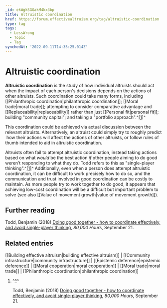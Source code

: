 ```yaml
---
_id: ekWgkSGGakM4kx3bp
title: Altruistic coordination
href: https://forum.effectivealtruism.org/tag/altruistic-coordination
type: tag
tags:
  - LessWrong
  - Topic
  - Tag
synchedAt: '2022-09-11T14:35:25.014Z'
---
```

# Altruistic coordination

**Altruistic coordination** is the study of how individual altruists should act when the impact of each person's decisions depends on the actions of other altruists. Such coordination could take many forms, including [[Philanthropic coordination|philanthropic coordination]]; [[Moral trade|moral trade]]; attempting to consider comparative advantage and [[Replaceability|replaceability]] rather than just [[Personal fit|personal fit]]; building "community capital"; and taking a "portfolio approach".^[\[1\]](#fnqf7m4wt8ppq)^

This coordination could be achieved via actual discussion between the relevant altruists. Alternatively, an altruist could simply try to roughly predict  how their actions will affect the actions of other altruists, or follow rules of thumb intended to aid in altruistic coordination.

Altruists often fail to attempt altruistic coordination, instead taking actions based on what *would* be the best action *if* other people aiming to do good weren’t responding to what they do. Todd refers to this as "single-player thinking".^[\[1\]](#fnqf7m4wt8ppq)^ Additionally, even when a person does attempt altruistic coordination, it can be difficult to work precisely how to do so, and the communication and trust involved in good coordination can be costly to maintain. As more people try to work together to do good, it appears that achieving low-cost coordination will be a difficult but important problem to solve (see also [[Value of movement growth|value of movement growth]]).

Further reading
---------------

Todd, Benjamin (2018) [Doing good together - how to coordinate effectively, and avoid single-player thinking](https://80000hours.org/articles/coordination/), *80,000 Hours*, September 21.

Related entries
---------------

[[Building effective altruism|building effective altruism]] | [[Community infrastructure|community infrastructure]] | [[Epistemic deference|epistemic deference]] | [[Moral cooperation|moral cooperation]] | [[Moral trade|moral trade]] | [[Philanthropic coordination|philanthropic coordination]]

1.  ^**[^](#fnrefqf7m4wt8ppq)**^
    
    Todd, Benjamin (2018) [Doing good together - how to coordinate effectively, and avoid single-player thinking](https://80000hours.org/articles/coordination/), *80,000 Hours*, September 21.